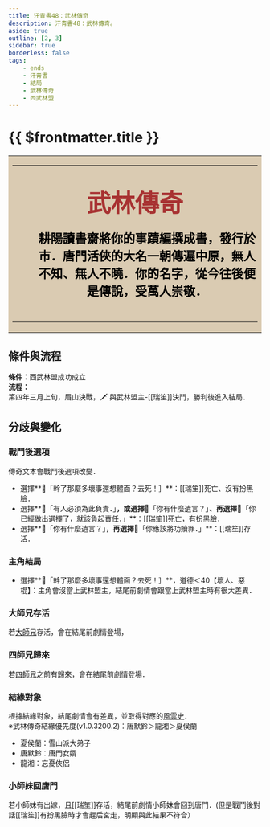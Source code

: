 ```yaml
---
title: 汗青書48：武林傳奇
description: 汗青書48：武林傳奇。
aside: true
outline: [2, 3]
sidebar: true
borderless: false
tags:
    - ends
    - 汗青書
    - 結局
    - 武林傳奇
    - 西武林盟
---
```


# {{ $frontmatter.title }}

<table style="text-align:center;">
    <tr>
        <td WIDTH=565 BGCOLOR="#dacbb2">
            <hr><br>
            <font size="7" color="#a83232"><strong>&emsp;&emsp;武林傳奇&emsp;&emsp;</strong></font>
            <br>
            <br>
            <font size="5" color="000000">
            <strong>
            &emsp;&emsp;耕陽讀書齋將你的事蹟編撰成書，發行於<br>
            &emsp;&emsp;市．唐門活俠的大名一朝傳遍中原，無人<br>
            &emsp;&emsp;不知、無人不曉．你的名字，從今往後便<br>
            &emsp;&emsp;是傳說，受萬人崇敬．<br>
            <br>
            </strong>
            </font>
            <hr>
        </td>
    </tr>
</table>

## 條件與流程

<b>條件：</b>西武林盟成功成立<br>
<b>流程：</b><br>
第四年三月上旬，眉山決戰，🗡️ 與武林盟主-[[瑞笙]]決鬥，勝利後進入結局．

## 分歧與變化

### 戰鬥後選項

傳奇文本會戰鬥後選項改變．

-   選擇**📖「幹了那麼多壞事還想體面？去死！］**：[[瑞笙]]死亡、沒有扮黑臉．
-   選擇**📖「有人必須為此負責．」**，或選擇**📖「你有什麼遺言？」**、再選擇**📖「你已經做出選擇了，就該負起責任．」**：[[瑞笙]]死亡，有扮黑臉．
-   選擇**📖「你有什麼遺言？」**，再選擇**📖「你應該將功贖罪．」**：[[瑞笙]]存活．

### 主角結局

-   選擇**📖「幹了那麼多壞事還想體面？去死！］**，道德＜40【壞人、惡棍】：主角會沒當上武林盟主，結尾前劇情會跟當上武林盟主時有很大差異．

### 大師兄存活

若[大師兄](/people/characters/brother1)存活，會在結尾前劇情登場，

### 四師兄歸來

若[四師兄](/people/characters/brother4)之前有歸來，會在結尾前劇情登場．

### 結緣對象

根據結緣對象，結尾劇情會有差異，並取得對應的[風雲史](/event/achievements/)．<br>
※武林傳奇結緣優先度(v1.0.3200.2)：<Girl0Icon>唐默鈴</Girl0Icon>＞<Girl8Icon>龍湘</Girl8Icon>＞<Girl5Icon>夏侯蘭</Girl5Icon>

-   <Girl5Icon>夏侯蘭</Girl5Icon>：<AchievementIcon :size="`small`" :no="`12`">雪山派大弟子</AchievementIcon>
-   <Girl0Icon>唐默鈴</Girl0Icon>：<AchievementIcon :size="`small`" :no="`13`">唐門女婿</AchievementIcon>
-   <Girl8Icon>龍湘</Girl8Icon>：<AchievementIcon :size="`small`" :no="`14`">忘憂俠侶</AchievementIcon>

### 小師妹回唐門

若<Girl0Icon>小師妹</Girl0Icon>有出嫁，且[[瑞笙]]存活，結尾前劇情<Girl0Icon>小師妹</Girl0Icon>會回到唐門．(但是戰鬥後對話[[瑞笙]]有扮黑臉時才會趕后宮走，明顯與此結果不符合）
